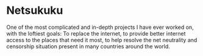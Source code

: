# Netsukuku 
One of the most complicated and in-depth projects I have ever worked on, with the loftiest goals: To replace the internet, to provide better internet access to the places that need it most, to help resolve the net neutrality and censorship situation present in many countries around the world.
